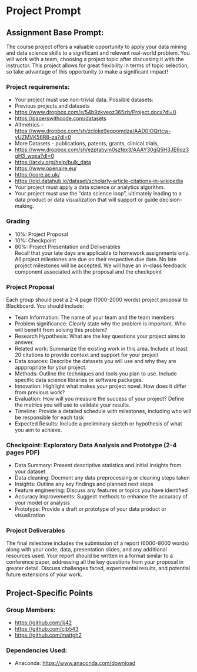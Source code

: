 # Project Prompt
## Assignment Base Prompt:
The course project offers a valuable opportunity to apply your data mining and data science skills
to a significant and relevant real-world problem. You will work with a team, choosing a project
topic after discussing it with the instructor. This project allows for great flexibility in terms of topic
selection, so take advantage of this opportunity to make a significant impact!
### Project requirements:
- Your project must use non-trivial data. Possible datasets:
- Previous projects and datasets
- https://www.dropbox.com/s/54b9zkveoz365zb/Project.docx?dl=0
- https://paperswithcode.com/datasets
- Altmetrics – https://www.dropbox.com/sh/zcloke9egpomdza/AAD0IOQrtcw-yUZMVK56R8-za?dl=0
- More Datasets - publications, patents, grants, clinical trials,
- https://www.dropbox.com/sh/ezptabym0szfex3/AAAY30gQ5H3JE6qz3gH3_wqxa?dl=0
- https://arxiv.org/help/bulk_data
- https://www.openaire.eu/
- https://core.ac.uk/
- https://old.datahub.io/dataset/scholarly-article-citations-in-wikipedia
- Your project must apply a data science or analytics algorithm.
- Your project must use the “data science loop”, ultimately leading to a data product or data visualization that will support or guide decision-making.

### Grading
- 10%: Project Proposal
- 10%: Checkpoint
- 80%: Project Presentation and Deliverables \
Recall that your late days are applicable to homework assignments only. All project milestones
are due on their respective due date. No late project milestones will be accepted. We will have an
in-class feedback component associated with the proposal and the checkpoint

### Project Proposal
Each group should post a 2-4 page (1000-2000 words) project proposal to Blackboard. You should
include:
- Team Information: The name of your team and the team members
- Problem significance: Clearly state why the problem is important. Who will benefit from solving this problem?
- Research Hypothesis: What are the key questions your project aims to answer.
- Related work: Summarize the existing work in this area. Include at least 20 citations to provide context and support for your project
- Data sources: Describe the datasets you will use and why they are apppropriate for your project.
- Methods: Outline the techniques and tools you plan to use. Include specific data science libraries or software packages.
- Innovation: Highlight what makes your project novel. How does it differ from previous work?
- Evaluation: How will you measure the success of your project? Define the metrics you will use to validate your results.
- Timeline: Provide a detailed schedule with milestones, including who will be responsible for each task
- Expected Results: Include a preliminary sketch or hypothesis of what you aim to achieve.

### Checkpoint: Exploratory Data Analysis and Prototype (2-4 pages PDF)
- Data Summary: Present descriptive statistics and initial insights from your dataset
- Data cleaning: Docment any data preprocessing or cleaning steps taken
- Insights: Outline any key findings and planned next steps
- Feature engineering: Discuss any features or topics you have identified
- Accuracy Improvements: Suggest methods to enhance the accuracy of your model or analysis
- Prototype: Provide a draft or prototype of your data product or visualization

### Project Deliverables
The final milestone includes the submission of a report (6000-8000 words) along with your code,
data, presentation slides, and any additional resources used. Your report should be written in
a format similar to a conference paper, addressing all the key questions from your proposal in
greater detail. Discuss challenges faced, experimental results, and potential future extensions of
your work.

## Project-Specific Points
### Group Members:
- https://github.com/lij42
- https://github.com/cjb543
- https://github.com/mattgh2
### Dependencies Used:
- Anaconda: https://www.anaconda.com/download
